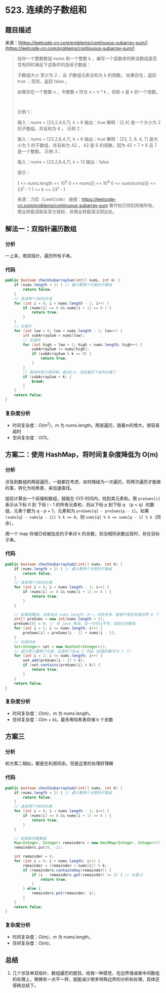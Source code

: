# 523. 连续的子数组和

## 题目描述

来源：[https://leetcode-cn.com/problems/continuous-subarray-sum/](https://leetcode-cn.com/problems/continuous-subarray-sum/)

> 给你一个整数数组 nums 和一个整数 k ，编写一个函数来判断该数组是否含有同时满足下述条件的连续子数组：
>
> 子数组大小 至少为 2 ，且
> 子数组元素总和为 k 的倍数。
> 如果存在，返回 true ；否则，返回 false 。
>
> 如果存在一个整数 n ，令整数 x 符合 x = n * k ，则称 x 是 k 的一个倍数。
>
>  
>
> 示例 1：
>
> 输入：nums = [23,2,4,6,7], k = 6
> 输出：true
> 解释：[2,4] 是一个大小为 2 的子数组，并且和为 6 。
> 示例 2：
>
> 输入：nums = [23,2,6,4,7], k = 6
> 输出：true
> 解释：[23, 2, 6, 4, 7] 是大小为 5 的子数组，并且和为 42 。
> 42 是 6 的倍数，因为 42 = 7 * 6 且 7 是一个整数。
> 示例 3：
>
> 输入：nums = [23,2,6,4,7], k = 13
> 输出：false
>  
>
> 提示：
>
> 1 <= nums.length <= 10<sup>5</sup>
> 0 <= nums[i] <= 10<sup>9</sup>
> 0 <= sum(nums[i]) <= 23<sup>1</sup> - 1
> 1 <= k <= 23<sup>1</sup> - 1
>
> 来源：力扣（LeetCode）
> 链接：https://leetcode-cn.com/problems/continuous-subarray-sum
> 著作权归领扣网络所有。商业转载请联系官方授权，非商业转载请注明出处。

## 解法一：双指针遍历数组

### 分析

一上来，用双指针，遍历所有子串。

### 代码

```java
public boolean checkSubarraySum(int[] nums, int k) {
    if (nums.length < 2) { // 最少要两个元素的子数组
        return false;
    }
    // 连续两个为0的元素
    for (int i = 0; i < nums.length - 1; i++) {
        if (nums[i] == 0 && nums[i + 1] == 0 ) {
            return true;
        }
    }
    // 左指针
    for (int low = 0; low < nums.length - 1; low++) {
        int subArraySum = nums[low];
        // 右指针
        for (int high = low + 1; high < nums.length; high++) {
            subArraySum += nums[high];
            if (subArraySum % k == 0) {
                return true;
            }
        }
        // 剩余所有元素的和，都比k小，没有遍历下去的必要了
        if (subArraySum < k) {
            break;
        }
    }
    return false;
}
```

### 复杂度分析

-   时间复杂度：_O(m<sup>2</sup>)_，m 为 nums.length。两层遍历，随着m的增大，很容易超时
-   空间复杂度：_O(1)_。

## 方案二：使用 HashMap，将时间复杂度降低为 O(m)

### 分析

涉及到数组的两层遍历，一般都在考虑，如何降级为一次遍历，将两次遍历才能做的事，转化为哈希表，来加速查找。

提前计算出一个前缀和数组，就能在 O(1) 时间内，找到其元素和。用 `preSums[i]` 表示从下标 0 到 下标 i - 1 的所有元素和，则从下标 p 到下标 q （p < q）的数组，元素个数为 q - p + 1，元素和为 `preSums[q] - preSums[p - 1]`。如果 `(sums[q] - sums[p - 1]) % k == 0`，则 `sums[q] % k == sums[p - 1] % k`（同余）。

用一个 map 存储已经被加总的子串对 k 的余数，则当相同余数出现时，存在目标子串。

### 代码

```java
public boolean checkSubarraySum2(int[] nums, int k) {
    if (nums.length < 2) { // 最少要两个元素的子数组
        return false;
    }
    // 连续两个为0的元素
    for (int i = 0; i < nums.length - 1; i++) {
        if (nums[i] == 0 && nums[i + 1] == 0 ) {
            return true;
        }
    }

    // 前缀和数组。注意会比 nums.length 大一。好处多多，能够不用在处理边界 0 了
    int[] preSums = new int[nums.length + 1];
    preSums[0] = 0; // 对 java 来说，这一句可以不写，初始化的数组
    for (int i = 1; i <= nums.length; i++) {
        preSums[i] = preSums[i - 1] + nums[i - 1];
    }
    // 利用同余
    Set<Integer> set = new HashSet<Integer>();
    // 因为至少要两个元素，这里的下标从 2 开始（前面的数字为 2 个）
    for (int i = 2; i <= nums.length; i++) {
        set.add(preSums[i - 2] % k);
        if (set.contains(preSums[i] % k)) {
            return true;
        }
    }
    return false;
}
```

### 复杂度分析

-   时间复杂度：_O(m)_，m 为 nums.length。
-   空间复杂度：_O(m + k)_。最多用哈希表存储 k 个余数

## 方案三

### 分析

和方案二相似，都是在利用同余。但是这里的处理好理解

### 代码
```java
public boolean checkSubarraySum2(int[] nums, int k) {
    if (nums.length < 2) { // 最少要两个元素的子数组
        return false;
    }
    // 连续两个为0的元素
    for (int i = 0; i < nums.length - 1; i++) {
        if (nums[i] == 0 && nums[i + 1] == 0 ) {
            return true;
        }
    }

    // 前缀和余数数组
    Map<Integer, Integer> remainders = new HashMap<Integer, Integer>();
    remainders.put(0, -1);

    int remainder = 0;
    for (int i = 0; i < nums.length; i++) {
        remainder = (remainder + nums[i]) % k;
        if (remainders.containsKey(remainder)) {
            if (i - remainders.get(remainder) >= 2) { // 长度>2
                return true;
            }
        } else {
            remainders.put(remainder, i);
        }
    }
    return false;
}
```

### 复杂度分析

-   时间复杂度：_O(m)_，m 为 nums.length。
-   空间复杂度：_O(m)_。

## 总结

1.  几个涉及单双指针、数组遍历的题目，给我一种感觉，在边界值或者中间数组的处理上，稍微有一点不一样，就能减少很多特殊边界的分析和处理，具体还得再总结下。

